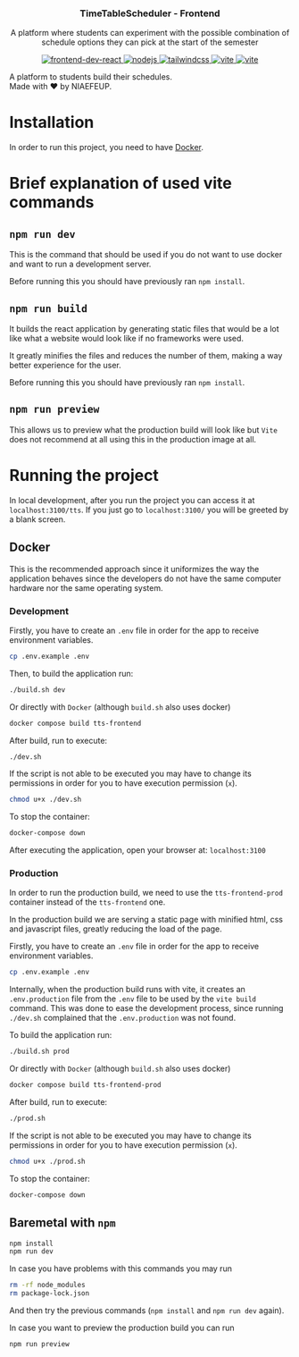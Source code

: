 <p align="center"> 
  <h3 align="center"> TimeTableScheduler - Frontend </h3> 
  <p align="center"> A platform where students can experiment with the possible combination of schedule options they can pick at the start of the semester  </p> 
  <p align="center"> 
    <a href="https://reactjs.org/"> 
      <img src="https://img.shields.io/badge/react-v18.2-inactive&?style=for-the-badge&logo=react" alt="frontend-dev-react">
    </a> 
    <a href="https://nodejs.com/"> 
      <img src="https://img.shields.io/badge/nodejs-v21-red&?style=for-the-badge&logo=node.js" alt="nodejs"> 
    </a> 
    <a href="https://tailwindcss.com"> 
      <img src="https://img.shields.io/badge/tailwindcss-v3.4.1-red&?style=for-the-badge&logo=tailwindcss" alt="tailwindcss"> 
    </a>
    <a href="https://vitejs.dev"> 
      <img src="https://img.shields.io/badge/vite-v4.3.1-red&?style=for-the-badge&logo=vite" alt="vite"> 
    </a>
    <a href="https://ui.shadcn.com/"> 
      <img src="https://img.shields.io/badge/shadcn/ui--red&?style=for-the-badge&logo=shadcnui" alt="vite"> 
    </a>
  </p>
</p>

A platform to students build their schedules.  
Made with :heart: by NIAEFEUP.

# Installation

In order to run this project, you need to have [Docker](https://www.docker.com/).

# Brief explanation of used vite commands

## `npm run dev`

This is the command that should be used if you do not want to use docker and want to run a development server.

Before running this you should have previously ran `npm install`.

## `npm run build`

It builds the react application by generating static files that would be a lot like what a website would look like if no frameworks were used.

It greatly minifies the files and reduces the number of them, making a way better experience for the user.

Before running this you should have previously ran `npm install`.

## `npm run preview`

This allows us to preview what the production build will look like but `Vite` does not recommend at all using this in the production image at all.

# Running the project

In local development, after you run the project you can access it at `localhost:3100/tts`. If you just go to `localhost:3100/` you will be greeted by a blank screen.

## Docker

This is the recommended approach since it uniformizes the way the application behaves since the developers do not have the same computer hardware nor the same operating system.

### Development

Firstly, you have to create an `.env` file in order for the app to receive environment variables.

```bash
cp .env.example .env
```

Then, to build the application run:

```bash
./build.sh dev

```
Or directly with `Docker` (although `build.sh` also uses docker)

```bash
docker compose build tts-frontend
```

After build, run to execute:

```bash
./dev.sh
```

If the script is not able to be executed you may have to change its permissions in order for you to have execution permission (`x`).

```bash
chmod u+x ./dev.sh
```

To stop the container:

```bash
docker-compose down
```

After executing the application, open your browser at: `localhost:3100`

### Production

In order to run the production build, we need to use the `tts-frontend-prod` container instead of the `tts-frontend` one.

In the production build we are serving a static page with minified html, css and javascript files, greatly reducing the load of the page.

Firstly, you have to create an `.env` file in order for the app to receive environment variables.

```bash
cp .env.example .env
```

Internally, when the production build runs with vite, it creates an `.env.production` file from the `.env` file to be used by the `vite build` command. This was done to ease the development process, since running `./dev.sh` complained that the `.env.production` was not found.

To build the application run:

```bash
./build.sh prod
```

Or directly with `Docker` (although `build.sh` also uses docker)

```bash
docker compose build tts-frontend-prod
```

After build, run to execute:

```bash
./prod.sh
```

If the script is not able to be executed you may have to change its permissions in order for you to have execution permission (`x`).

```bash
chmod u+x ./prod.sh
```

To stop the container:

```bash
docker-compose down
```
## Baremetal with `npm`


```bash
npm install
npm run dev
```

In case you have problems with this commands you may run

```bash
rm -rf node_modules
rm package-lock.json
```

And then try the previous commands (`npm install` and `npm run dev` again).

In case you want to preview the production build you can run

```bash
npm run preview
```

